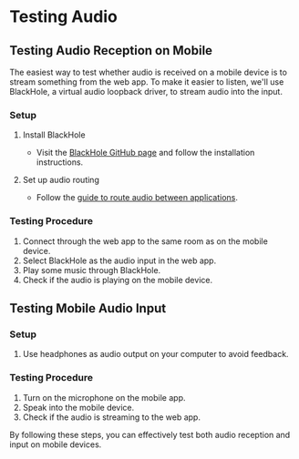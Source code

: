 # Testing Audio

## Testing Audio Reception on Mobile

The easiest way to test whether audio is received on a mobile device is to stream something from the web app. To make it easier to listen, we'll use BlackHole, a virtual audio loopback driver, to stream audio into the input.

### Setup

1. Install BlackHole

   - Visit the [BlackHole GitHub page](https://github.com/ExistentialAudio/BlackHole?tab=readme-ov-file#installation-instructions) and follow the installation instructions.

2. Set up audio routing
   - Follow the [guide to route audio between applications](https://github.com/ExistentialAudio/BlackHole?tab=readme-ov-file#route-audio-between-applications).

### Testing Procedure

1. Connect through the web app to the same room as on the mobile device.
2. Select BlackHole as the audio input in the web app.
3. Play some music through BlackHole.
4. Check if the audio is playing on the mobile device.

## Testing Mobile Audio Input

### Setup

1. Use headphones as audio output on your computer to avoid feedback.

### Testing Procedure

1. Turn on the microphone on the mobile app.
2. Speak into the mobile device.
3. Check if the audio is streaming to the web app.

By following these steps, you can effectively test both audio reception and input on mobile devices.
